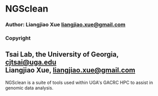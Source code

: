 # NGSclean

### Author: Liangjiao Xue liangjiao.xue@gmail.com
### Copyright
Tsai Lab, the University of Georgia, cjtsai@uga.edu  
Liangjiao Xue, liangjiao.xue@gmail.com
---
NGSclean is a suite of tools used within UGA's GACRC HPC to assist in genomic data analysis.
